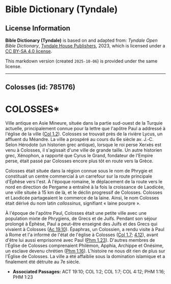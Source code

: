 # Bible Dictionary (Tyndale)

## License Information

**Bible Dictionary (Tyndale)** is based on and adapted from: _Tyndale Open Bible Dictionary_, [Tyndale House Publishers](https://tyndaleopenresources.com/), 2023, which is licensed under a [CC BY-SA 4.0 license](https://creativecommons.org/licenses/by-sa/4.0/legalcode.en).

This markdown version (created `2025-10-06`) is provided under the same license.



--------------------------------

## Colosses (id: 785176)

COLOSSES\*
==========

Ville antique en Asie Mineure, située dans la partie sud\-ouest de la Turquie actuelle, principalement connue pour la lettre que l'apôtre Paul a addressé à l'église de la ville ([Col 1\.2](https://ref.ly/Col1:2)). Colosses se trouvait près de la rivière Lycus, un affluent du Méandre. La ville a prospéré au cours du 6e siècle av. J.‑C. Selon Hérodote (un historien grec antique), lorsque le roi perse Xerxès est venu à Colosses, il s'agissait d'une ville de grande taille. Un autre historien grec, Xénophon, a rapporté que Cyrus le Grand, fondateur de l'Empire perse, était passé par Colosses encore plus tôt en route vers la Grèce.

Colosses était située dans la région connue sous le nom de Phrygie et constituait un centre commercial à un carrefour sur la route principale d'Éphèse vers l'est. À l'époque romaine, le déplacement de la route vers le nord en direction de Pergame a entraîné à la fois la croissance de Laodicée, une ville située à 15 km de là, et le déclin progressif de Colosses. Colosses et Laodicée partageaient le commerce de la laine. Ainsi, le nom Colosses était dérivé du nom latin *collossinus*, signifiant « laine pourpre ».

À l'époque de l'apôtre Paul, Colosses était une petite ville avec une population mixte de Phrygiens, de Grecs et de Juifs. Pendant son séjour prolongé à Éphèse, Paul a peut\-être enseigné des Juifs et des Grecs qui vivaient à Colosses ([Ac 19\.10](https://ref.ly/Acts19:10)). Épaphras, un Colossien, a rendu visite à Paul à Rome et l'a informé de l'état de l'église à Colosses ([Col 1\.7](https://ref.ly/Col1:7); [4\.12](https://ref.ly/Col4:12)), avant d'être lui aussi emprisonné avec Paul ([Phm 1\.23](https://ref.ly/Phlm1:23)). D'autres membres de l'Église de Colosses comprenaient Philémon, Apphia, Archippe et Onésime, un esclave devenu chrétien ([Phm 1\.16](https://ref.ly/Phlm1:16)). L'histoire ne nous dit rien de plus sur l'Église de Colosses. La ville a été affaiblie sous la domination islamique et a finalement été détruite au 7e siècle.

* **Associated Passages:** ACT 19:10; COL 1:2; COL 1:7; COL 4:12; PHM 1:16; PHM 1:23

